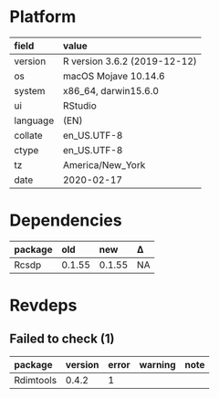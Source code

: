 # Platform

|field    |value                        |
|:--------|:----------------------------|
|version  |R version 3.6.2 (2019-12-12) |
|os       |macOS Mojave 10.14.6         |
|system   |x86_64, darwin15.6.0         |
|ui       |RStudio                      |
|language |(EN)                         |
|collate  |en_US.UTF-8                  |
|ctype    |en_US.UTF-8                  |
|tz       |America/New_York             |
|date     |2020-02-17                   |

# Dependencies

|package |old    |new    |Δ  |
|:-------|:------|:------|:--|
|Rcsdp   |0.1.55 |0.1.55 |NA |

# Revdeps

## Failed to check (1)

|package   |version |error |warning |note |
|:---------|:-------|:-----|:-------|:----|
|Rdimtools |0.4.2   |1     |        |     |

